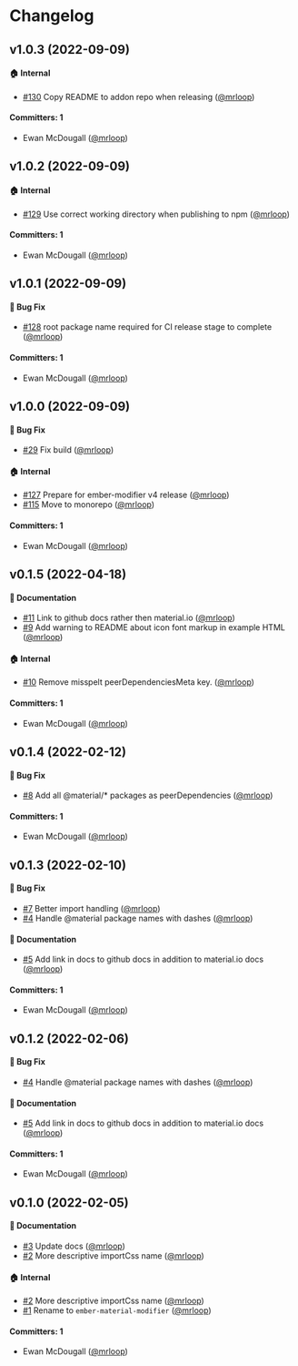 # Changelog









## v1.0.3 (2022-09-09)

#### :house: Internal
* [#130](https://github.com/mrloop/ember-material-modifier/pull/130) Copy README to addon repo when releasing ([@mrloop](https://github.com/mrloop))

#### Committers: 1
- Ewan McDougall ([@mrloop](https://github.com/mrloop))

## v1.0.2 (2022-09-09)

#### :house: Internal
* [#129](https://github.com/mrloop/ember-material-modifier/pull/129) Use correct working directory when publishing to npm ([@mrloop](https://github.com/mrloop))

#### Committers: 1
- Ewan McDougall ([@mrloop](https://github.com/mrloop))

## v1.0.1 (2022-09-09)

#### :bug: Bug Fix
* [#128](https://github.com/mrloop/ember-material-modifier/pull/128) root package name required for CI release stage to complete ([@mrloop](https://github.com/mrloop))

#### Committers: 1
- Ewan McDougall ([@mrloop](https://github.com/mrloop))

## v1.0.0 (2022-09-09)

#### :bug: Bug Fix
* [#29](https://github.com/mrloop/ember-material-modifier/pull/29) Fix build ([@mrloop](https://github.com/mrloop))

#### :house: Internal
* [#127](https://github.com/mrloop/ember-material-modifier/pull/127) Prepare for ember-modifier v4 release ([@mrloop](https://github.com/mrloop))
* [#115](https://github.com/mrloop/ember-material-modifier/pull/115) Move to monorepo ([@mrloop](https://github.com/mrloop))

#### Committers: 1
- Ewan McDougall ([@mrloop](https://github.com/mrloop))

## v0.1.5 (2022-04-18)

#### :memo: Documentation
* [#11](https://github.com/mrloop/ember-material-modifier/pull/11) Link to github docs rather then material.io ([@mrloop](https://github.com/mrloop))
* [#9](https://github.com/mrloop/ember-material-modifier/pull/9) Add warning to README about icon font markup in example HTML ([@mrloop](https://github.com/mrloop))

#### :house: Internal
* [#10](https://github.com/mrloop/ember-material-modifier/pull/10) Remove misspelt peerDependenciesMeta key. ([@mrloop](https://github.com/mrloop))

#### Committers: 1
- Ewan McDougall ([@mrloop](https://github.com/mrloop))

## v0.1.4 (2022-02-12)

#### :bug: Bug Fix
* [#8](https://github.com/mrloop/ember-material-modifier/pull/8) Add all @material/* packages as peerDependencies ([@mrloop](https://github.com/mrloop))

#### Committers: 1
- Ewan McDougall ([@mrloop](https://github.com/mrloop))

## v0.1.3 (2022-02-10)

#### :bug: Bug Fix
* [#7](https://github.com/mrloop/ember-material-modifier/pull/7) Better import handling ([@mrloop](https://github.com/mrloop))
* [#4](https://github.com/mrloop/ember-material-modifier/pull/4) Handle @material package names with dashes ([@mrloop](https://github.com/mrloop))

#### :memo: Documentation
* [#5](https://github.com/mrloop/ember-material-modifier/pull/5) Add link in docs to github docs in addition to material.io docs ([@mrloop](https://github.com/mrloop))

#### Committers: 1
- Ewan McDougall ([@mrloop](https://github.com/mrloop))

## v0.1.2 (2022-02-06)

#### :bug: Bug Fix
* [#4](https://github.com/mrloop/ember-material-modifier/pull/4) Handle @material package names with dashes ([@mrloop](https://github.com/mrloop))

#### :memo: Documentation
* [#5](https://github.com/mrloop/ember-material-modifier/pull/5) Add link in docs to github docs in addition to material.io docs ([@mrloop](https://github.com/mrloop))

#### Committers: 1
- Ewan McDougall ([@mrloop](https://github.com/mrloop))

## v0.1.0 (2022-02-05)

#### :memo: Documentation
* [#3](https://github.com/mrloop/ember-material-modifier/pull/3) Update docs ([@mrloop](https://github.com/mrloop))
* [#2](https://github.com/mrloop/ember-material-modifier/pull/2) More descriptive importCss name ([@mrloop](https://github.com/mrloop))

#### :house: Internal
* [#2](https://github.com/mrloop/ember-material-modifier/pull/2) More descriptive importCss name ([@mrloop](https://github.com/mrloop))
* [#1](https://github.com/mrloop/ember-material-modifier/pull/1) Rename to `ember-material-modifier` ([@mrloop](https://github.com/mrloop))

#### Committers: 1
- Ewan McDougall ([@mrloop](https://github.com/mrloop))
